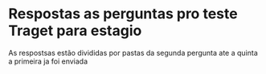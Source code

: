 # Respostas as perguntas pro teste Traget para estagio

As respostsas estão divididas por pastas da segunda pergunta ate a quinta a primeira ja foi enviada
